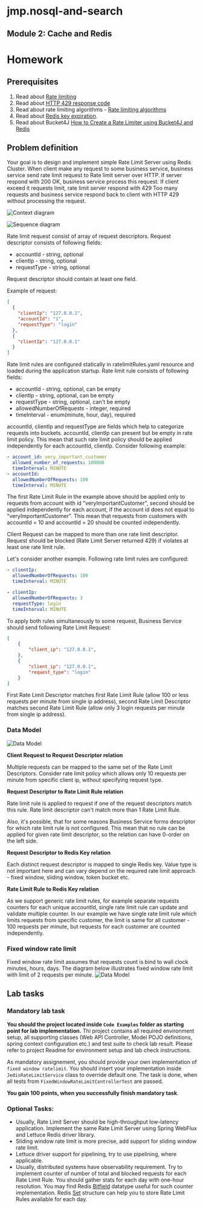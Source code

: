 # jmp.nosql-and-search

## Module 2: Cache and Redis 

# Homework

## Prerequisites
1. Read about [Rate limiting](https://en.wikipedia.org/wiki/Rate_limiting)
2. Read about [HTTP 429 response code](https://developer.mozilla.org/en-US/docs/Web/HTTP/Status/429)
3. Read about rate limiting algorithms - [Rate limiting algorithms](https://betterprogramming.pub/4-rate-limit-algorithms-every-developer-should-know-7472cb482f48)
4. Read about [Redis key expiration](https://redis.io/commands/expire/).
5. Read about Bucket4J [How to Create a Rate Limiter using Bucket4J and Redis](https://www.freecodecamp.org/news/rate-limiting-with-bucket4j-and-redis/)

## Problem definition
Your goal is to design and implement simple Rate Limit Server using Redis Cluster.
When client make any request to some business service, business service send rate limit request to Rate limit server over HTTP.
If server respond with 200 OK, business service process this request. If client exceed it requests limit, rate limit server
respond with 429 Too many requests and business service respond back to client with HTTP 429 without processing the request.

![Context diagram](Content/Redis-Lab-Context%20Diagram.drawio.png)

![Sequence diagram](Content/Redis-Lab-Behavior%20And%20Responsibilities.drawio.png)

Rate limit request consist of array of request descriptors. Request descriptor consists of following fields:
* accountId - string, optional
* clientIp - string, optional
* requestType - string, optional

Request descriptor should contain at least one field.

Example of request:

```json
[
  {
    "clientIp": "127.0.0.1",
    "accountId": "1",
    "requestType": "login"
  },
  {
    "clientIp": "127.0.0.1"
  }
]
```

Rate limit rules are configured statically in ratelimitRules.yaml resource and loaded during the application startup.
Rate limit rule consists of following fields:
* accountId - string, optional, can be empty
* clientIp - string, optional, can be empty
* requestType - string, optional, can't be empty
* allowedNumberOfRequests - integer, required
* timeInterval - enum(minute, hour, day), required

accountId, clientIp and requestType are fields which help to categorize requests into buckets.
accountId, clientIp can present but be empty in rate limit policy. This mean that such rate limit policy
should be applied independently for each accountId, clientIp. Consider following example:

```yaml
- account_id: very_important_customer
  allowed_number_of_requests: 100000
  timeInterval: MINUTE
- accountId:
  allowedNumberOfRequests: 100
  timeInterval: MINUTE
```
The first Rate Limit Rule in the example above should be applied only to requests from account with id "veryImportantCustomer", second should
be applied independently for each account, if the account id does not equal to "veryImportantCustomer".
This mean that requests from customers with accountId = 10 and accountId = 20 should be counted independently.


Client Request can be mapped to more than one rate limit descriptor. Request should be blocked (Rate Limit Server returned 429)
if violates at least one rate limit rule.

Let's consider another example.
Following rate limit rules are configured:
```yaml
- clientIp:
  allowedNumberOfRequests: 100
  timeInterval: MINUTE

- clientIp:
  allowedNumberOfRequests: 3
  requestType: login
  timeInterval: MINUTE
```
To apply both rules simultaneously to some request, Business Service should send following Rate Limit Request:
```json
[
    {
        "client_ip": "127.0.0.1",
    },
    {
        "client_ip": "127.0.0.1",
        "request_type": "login"
    }
]
```
First Rate Limit Descriptor matches first Rate Limit Rule (allow 100 or less requests per minute from single ip address),
second Rate Limit Descriptor matches second Rate Limit Rule (allow only 3 login requests per minute from single ip address).

### Data Model

![Data Model](Content/Redis-Lab-Data%20Model.drawio.png)

**Client Request to Request Descriptor relation**

Multiple requests can be mapped to the same set of the Rate Limit Descriptors.
Consider rate limit policy which allows only 10 requests per minute from specific client ip, without specifying request type.

**Request Descriptor to Rate Limit Rule relation**

Rate limit rule is applied to request if one of the request descriptors match this rule. Rate limit descriptor can't match
more than 1 Rate Limit Rule.

Also, it's possible, that for some reasons Business Service forms descriptor for which rate limit rule is not configured.
This mean that no rule can be applied for given rate limit descriptor, so the relation can have 0-order on the left side.

**Request Descriptor to Redis Key relation**

Each distinct request descriptor is mapped to single Redis key. Value type is not important here and can vary depend
on the required rate limit approach - fixed window, sliding window, token bucket etc.

**Rate Limit Rule to Redis Key relation**

As we support generic rate limit rules, for example separate requests counters for each unique accountId, single
rate limit rule can update and validate multiple counter. In our example we have single rate limit rule which limits
requests from specific customer, the limit is same for all customer - 100 requests per minute, but requests for each customer
are counted independently.

### Fixed window rate limit
Fixed window rate limit assumes that requests count is bind to wall clock minutes, hours, days.
The diagram below illustrates fixed window rate limit with limit of 2 requests per minute.
![Data Model](Content/Redis-Lab-Fixed%20Window%20Ratelimit.drawio.png)

## Lab tasks

### Mandatory lab task
**You should the project located inside `Code Examples` folder as starting point for lab implementation.**
Thi project contains all required environment setup, all supporting classes (Web API Controller, Model POJO definitions, spring context configuration etc.) and test suite to check lab result.
Please refer to project Readme for environment setup and lab check instructions.


As mandatory assignement, you should provide your own implementation of `fixed window ratelimit`.
You should insert your implementation inside `JedisRateLimitService` class to override default one.
The task is done, when all tests from `FixedWindowRateLimitControllerTest` are passed.

**You gain 100 points, when you successfully finish mandatory task**.


### Optional Tasks:
* Usually, Rate Limit Server should be high-throughput low-latency application. Implement the same Rate Limit Server
  using Spring WebFlux and Lettuce Redis driver library.
* Sliding window rate limit is more precise, add support for sliding window rate limit.
* Lettuce driver support for pipelining, try to use pipelining, where applicable.
* Usually, distributed systems have observability requirement. Try to implement counter of number of total and blocked
  requests for each Rate Limit Rule. You should gather stats for each day with one-hour resolution. You may find Redis
  [Bitfield](https://redis.io/docs/data-types/bitfields/) datatype useful for such counter implementation.
  Redis [Set](https://redis.io/docs/data-types/sets/) structure can help you to store Rate Limit Rules available for each day.

